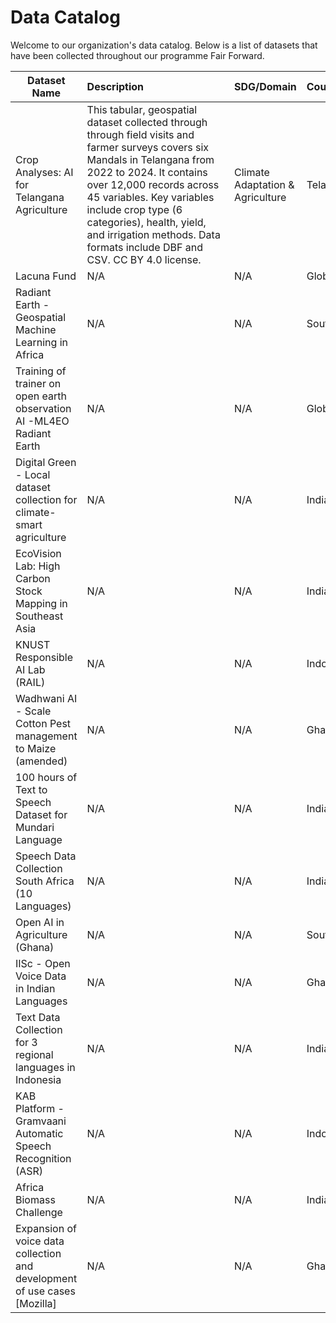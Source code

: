 
# Data Catalog

Welcome to our organization's data catalog. Below is a list of datasets that have been collected throughout our programme Fair Forward.

| Dataset Name | Description&nbsp;&nbsp;&nbsp;&nbsp;&nbsp;&nbsp;&nbsp;&nbsp;&nbsp;&nbsp;&nbsp;&nbsp;&nbsp;&nbsp;&nbsp;&nbsp;&nbsp;&nbsp;&nbsp;&nbsp;&nbsp;&nbsp;&nbsp;&nbsp;&nbsp;&nbsp;&nbsp;&nbsp;&nbsp;&nbsp; | SDG/Domain | Country/Region | Author/Community | Link to Dataset | Documentation | Use-Case | Year |
|------------ | ----------------------------------------- | ---------- | -------------- | ---------------- | --------------- | ------------- | -------- | ----|
| Crop Analyses: AI for Telangana Agriculture | This tabular, geospatial dataset collected through through field visits and farmer surveys covers six Mandals in Telangana from 2022 to 2024. It contains over 12,000 records across 45 variables. Key variables include crop type (6 categories), health, yield, and irrigation methods. Data formats include DBF and CSV. CC BY 4.0 license. | Climate Adaptation & Agriculture | Telangana, India | WRMS | [Link](https://dataexplorer.ts.adex.org.in/dataset/1da21f2b-87f6-4641-81bd-ed6bcd461303) | [Details](datasets-documentation/telangana_crop_data_documentation.md) | [Use-Case](use-case-one-pager/telangana_crop_data_use_case.md) | 2022-2024  |
| Lacuna Fund  | N/A | N/A | Global/Regional | N/A | [Link](https://lacunafund.org/datasets/language/) | N/A | N/A | N/A |
| Radiant Earth - Geospatial Machine Learning in Africa | N/A | N/A | South Africa | N/A | [Link](https://beta.source.coop/repositories/radiantearth/south-africa-crops-competition/description/) | N/A | N/A | N/A |
| Training of trainer on open earth observation AI -ML4EO Radiant Earth | N/A | N/A | Global/Regional | N/A | [Link](https://beta.source.coop/radiantearth/south-africa-crops-competition/) | N/A | N/A | N/A |
| Digital Green - Local dataset collection for climate-smart agriculture | N/A | N/A | India | N/A | [Link](https://github.com/digitalgreenorg/frame-templates) | N/A | N/A | N/A |
| EcoVision Lab: High Carbon Stock Mapping in Southeast Asia | N/A | N/A | India | N/A | [Link](https://huggingface.co/datasets/HCSA/HCSA_Indonesia_Forest_Plot_Data_2023) | N/A | N/A | N/A |
| KNUST Responsible AI Lab (RAIL) | N/A | N/A | Indonesia | N/A | [Link](https://www.kaggle.com/datasets/responsibleailab/crop-disease-ghana/data) | N/A | N/A | N/A |
| Wadhwani AI - Scale Cotton Pest management to Maize (amended) | N/A | N/A | Ghana | N/A | [Link](https://github.com/WadhwaniAI/pest-monitoring/tree/main/sample-data) | N/A | N/A | N/A |
| 100 hours of Text to Speech Dataset for Mundari Language | N/A | N/A | India | N/A | [Link](https://github.com/karya-inc/dataset-mundari-tts + https://github.com/karya-inc/dataset-hindi-mundari-translation) | N/A | N/A | N/A |
| Speech Data Collection South Africa (10 Languages) | N/A | N/A | India | N/A | [Link](https://commonvoice.mozilla.org/de/languages) | N/A | N/A | N/A |
| Open AI in Agriculture (Ghana) | N/A | N/A | South Africa | N/A | [Link](https://huggingface.co/datasets/KaraAgroAI/CADI-AI/tree/main) | N/A | N/A | N/A |
| IISc - Open Voice Data in Indian Languages | N/A | N/A | Ghana | N/A | [Link](https://syspin.iisc.ac.in/datasets) | N/A | N/A | N/A |
| Text Data Collection for 3 regional languages in Indonesia | N/A | N/A | India | N/A | [Link](https://huggingface.co/datasets/prosa-text/nusa-dialogue) | N/A | N/A | N/A |
| KAB Platform - Gramvaani Automatic Speech Recognition (ASR) | N/A | N/A | Indonesia | N/A | [Link](https://gitlab.com/gramvaani/giz_kab_bert_sourcecode) | N/A | N/A | N/A |
| Africa Biomass Challenge | N/A | N/A | India | N/A | [Link](https://huggingface.co/datasets/data354/Africa_Biomass_dataset) | N/A | N/A | N/A |
| Expansion of voice data collection and development of use cases [Mozilla] | N/A | N/A | Ghana | N/A | [Link](https://commonvoice.mozilla.org/) | N/A | N/A | N/A |
